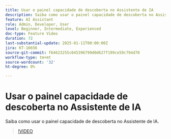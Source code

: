 ```yaml
---
title: Usar o painel capacidade de descoberta no Assistente de IA
description: Saiba como usar o painel capacidade de descoberta no Assistente de IA.
feature: AI Assistant
role: Admin, Developer, User
level: Beginner, Intermediate, Experienced
doc-type: Feature Video
duration: 72
last-substantial-update: 2025-01-11T00:00:00Z
jira: KT-16656
source-git-commit: f64623255c045396799d0d627f199ce59c794d70
workflow-type: tm+mt
source-wordcount: '32'
ht-degree: 0%

---
```



# Usar o painel capacidade de descoberta no Assistente de IA

Saiba como usar o painel capacidade de descoberta no Assistente de IA.

>[!VIDEO](https://video.tv.adobe.com/v/3440962/?learn=on&enablevpops)
